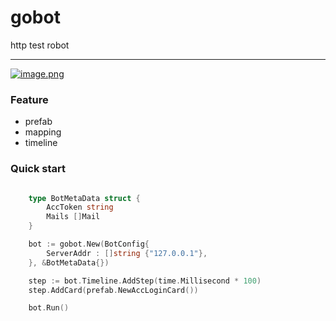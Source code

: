 # gobot
http test robot

---
[![image.png](https://i.postimg.cc/Z5XFtxKH/image.png)](https://postimg.cc/PCz81ZDv)


### Feature
* prefab
* mapping
* timeline



### Quick start
```go

    type BotMetaData struct {
        AccToken string
        Mails []Mail
    } 

    bot := gobot.New(BotConfig{
        ServerAddr : []string {"127.0.0.1"},
    }, &BotMetaData{})

    step := bot.Timeline.AddStep(time.Millisecond * 100)
    step.AddCard(prefab.NewAccLoginCard())

    bot.Run()

```